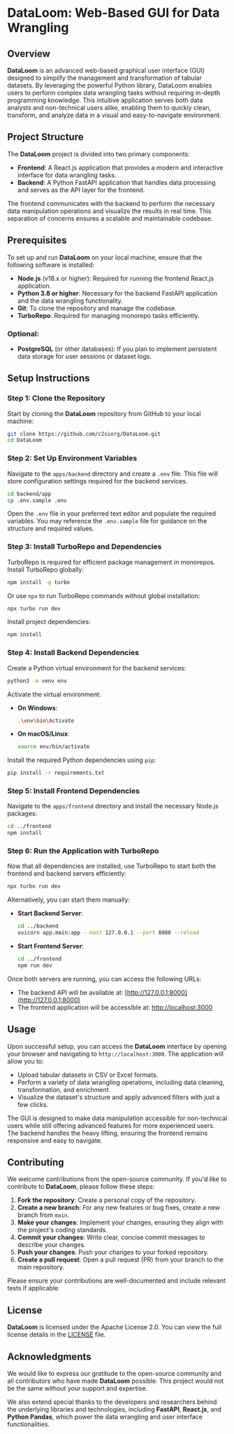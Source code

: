 # DataLoom: Web-Based GUI for Data Wrangling

## Overview

**DataLoom** is an advanced web-based graphical user interface (GUI) designed to simplify the management and transformation of tabular datasets. By leveraging the powerful Python library, DataLoom enables users to perform complex data wrangling tasks without requiring in-depth programming knowledge. This intuitive application serves both data analysts and non-technical users alike, enabling them to quickly clean, transform, and analyze data in a visual and easy-to-navigate environment.

## Project Structure

The **DataLoom** project is divided into two primary components:

- **Frontend**: A React.js application that provides a modern and interactive interface for data wrangling tasks.
- **Backend**: A Python FastAPI application that handles data processing and serves as the API layer for the frontend.

The frontend communicates with the backend to perform the necessary data manipulation operations and visualize the results in real time. This separation of concerns ensures a scalable and maintainable codebase.

## Prerequisites

To set up and run **DataLoom** on your local machine, ensure that the following software is installed:

- **Node.js** (v18.x or higher): Required for running the frontend React.js application.
- **Python 3.8 or higher**: Necessary for the backend FastAPI application and the data wrangling functionality.
- **Git**: To clone the repository and manage the codebase.
- **TurboRepo**: Required for managing monorepo tasks efficiently.

### Optional:

- **PostgreSQL** (or other databases): If you plan to implement persistent data storage for user sessions or dataset logs.

## Setup Instructions

### Step 1: Clone the Repository

Start by cloning the **DataLoom** repository from GitHub to your local machine:

```bash
git clone https://github.com/c2siorg/DataLoom.git
cd DataLoom
```

### Step 2: Set Up Environment Variables

Navigate to the `apps/backend` directory and create a `.env` file. This file will store configuration settings required for the backend services.

```bash
cd backend/app
cp .env.sample .env
```

Open the `.env` file in your preferred text editor and populate the required variables. You may reference the `.env.sample` file for guidance on the structure and required values.

### Step 3: Install TurboRepo and Dependencies

TurboRepo is required for efficient package management in monorepos. Install TurboRepo globally:

```bash
npm install -g turbo
```

Or use `npx` to run TurboRepo commands without global installation:

```bash
npx turbo run dev
```

Install project dependencies:

```bash
npm install
```

### Step 4: Install Backend Dependencies

Create a Python virtual environment for the backend services:

```bash
python3 -m venv env
```

Activate the virtual environment:

- **On Windows**:

  ```bash
  .\env\bin\Activate
  ```

- **On macOS/Linux**:

  ```bash
  source env/bin/activate
  ```

Install the required Python dependencies using `pip`:

```bash
pip install -r requirements.txt
```

### Step 5: Install Frontend Dependencies

Navigate to the `apps/frontend` directory and install the necessary Node.js packages:

```bash
cd ../frontend
npm install
```

### Step 6: Run the Application with TurboRepo

Now that all dependencies are installed, use TurboRepo to start both the frontend and backend servers efficiently:

```bash
npx turbo run dev
```

Alternatively, you can start them manually:

- **Start Backend Server**:

  ```bash
  cd ../backend
  uvicorn app.main:app --host 127.0.0.1 --port 8000 --reload
  ```

- **Start Frontend Server**:

  ```bash
  cd ../frontend
  npm run dev
  ```

Once both servers are running, you can access the following URLs:

- The backend API will be available at: [http://127.0.0.1:8000](http://127.0.0.1:8000)
- The frontend application will be accessible at: [http://localhost:3000](http://localhost:3000)

## Usage

Upon successful setup, you can access the **DataLoom** interface by opening your browser and navigating to `http://localhost:3000`. The application will allow you to:

- Upload tabular datasets in CSV or Excel formats.
- Perform a variety of data wrangling operations, including data cleaning, transformation, and enrichment.
- Visualize the dataset's structure and apply advanced filters with just a few clicks.

The GUI is designed to make data manipulation accessible for non-technical users while still offering advanced features for more experienced users. The backend handles the heavy lifting, ensuring the frontend remains responsive and easy to navigate.

## Contributing

We welcome contributions from the open-source community. If you'd like to contribute to **DataLoom**, please follow these steps:

1. **Fork the repository**: Create a personal copy of the repository.
2. **Create a new branch**: For any new features or bug fixes, create a new branch from `main`.
3. **Make your changes**: Implement your changes, ensuring they align with the project's coding standards.
4. **Commit your changes**: Write clear, concise commit messages to describe your changes.
5. **Push your changes**: Push your changes to your forked repository.
6. **Create a pull request**: Open a pull request (PR) from your branch to the main repository.

Please ensure your contributions are well-documented and include relevant tests if applicable.

## License

**DataLoom** is licensed under the Apache License 2.0. You can view the full license details in the [LICENSE](LICENSE) file.

## Acknowledgments

We would like to express our gratitude to the open-source community and all contributors who have made **DataLoom** possible. This project would not be the same without your support and expertise.

We also extend special thanks to the developers and researchers behind the underlying libraries and technologies, including **FastAPI**, **React.js**, and **Python Pandas**, which power the data wrangling and user interface functionalities.

